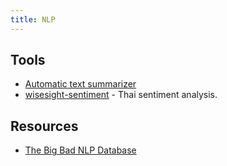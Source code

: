```yaml
---
title: NLP
---
```


## Tools

- [Automatic text summarizer](https://github.com/miso-belica/sumy)
- [wisesight-sentiment](https://github.com/PyThaiNLP/wisesight-sentiment) - Thai sentiment analysis.

## Resources

- [The Big Bad NLP Database](https://datasets.quantumstat.com)
